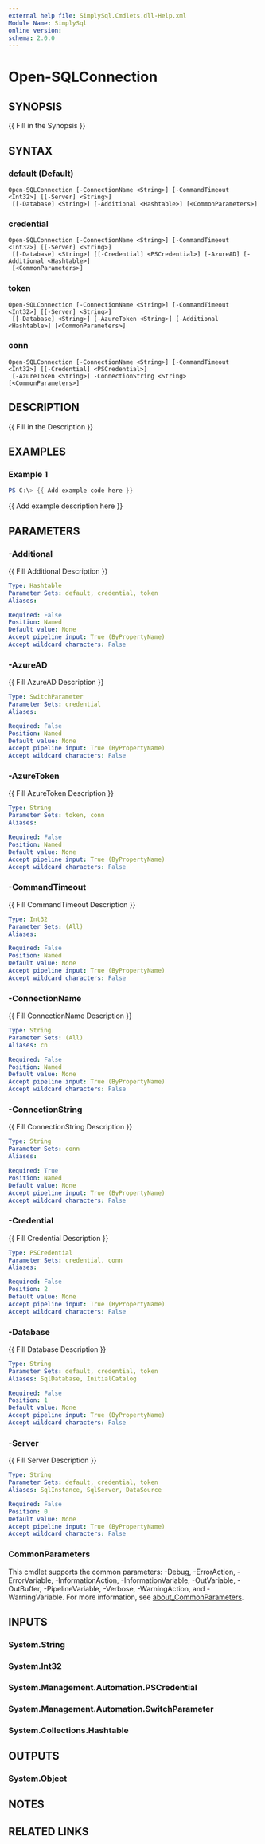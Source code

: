 ```yaml
---
external help file: SimplySql.Cmdlets.dll-Help.xml
Module Name: SimplySql
online version:
schema: 2.0.0
---
```


# Open-SQLConnection

## SYNOPSIS
{{ Fill in the Synopsis }}

## SYNTAX

### default (Default)
```
Open-SQLConnection [-ConnectionName <String>] [-CommandTimeout <Int32>] [[-Server] <String>]
 [[-Database] <String>] [-Additional <Hashtable>] [<CommonParameters>]
```

### credential
```
Open-SQLConnection [-ConnectionName <String>] [-CommandTimeout <Int32>] [[-Server] <String>]
 [[-Database] <String>] [[-Credential] <PSCredential>] [-AzureAD] [-Additional <Hashtable>]
 [<CommonParameters>]
```

### token
```
Open-SQLConnection [-ConnectionName <String>] [-CommandTimeout <Int32>] [[-Server] <String>]
 [[-Database] <String>] [-AzureToken <String>] [-Additional <Hashtable>] [<CommonParameters>]
```

### conn
```
Open-SQLConnection [-ConnectionName <String>] [-CommandTimeout <Int32>] [[-Credential] <PSCredential>]
 [-AzureToken <String>] -ConnectionString <String> [<CommonParameters>]
```

## DESCRIPTION
{{ Fill in the Description }}

## EXAMPLES

### Example 1
```powershell
PS C:\> {{ Add example code here }}
```

{{ Add example description here }}

## PARAMETERS

### -Additional
{{ Fill Additional Description }}

```yaml
Type: Hashtable
Parameter Sets: default, credential, token
Aliases:

Required: False
Position: Named
Default value: None
Accept pipeline input: True (ByPropertyName)
Accept wildcard characters: False
```

### -AzureAD
{{ Fill AzureAD Description }}

```yaml
Type: SwitchParameter
Parameter Sets: credential
Aliases:

Required: False
Position: Named
Default value: None
Accept pipeline input: True (ByPropertyName)
Accept wildcard characters: False
```

### -AzureToken
{{ Fill AzureToken Description }}

```yaml
Type: String
Parameter Sets: token, conn
Aliases:

Required: False
Position: Named
Default value: None
Accept pipeline input: True (ByPropertyName)
Accept wildcard characters: False
```

### -CommandTimeout
{{ Fill CommandTimeout Description }}

```yaml
Type: Int32
Parameter Sets: (All)
Aliases:

Required: False
Position: Named
Default value: None
Accept pipeline input: True (ByPropertyName)
Accept wildcard characters: False
```

### -ConnectionName
{{ Fill ConnectionName Description }}

```yaml
Type: String
Parameter Sets: (All)
Aliases: cn

Required: False
Position: Named
Default value: None
Accept pipeline input: True (ByPropertyName)
Accept wildcard characters: False
```

### -ConnectionString
{{ Fill ConnectionString Description }}

```yaml
Type: String
Parameter Sets: conn
Aliases:

Required: True
Position: Named
Default value: None
Accept pipeline input: True (ByPropertyName)
Accept wildcard characters: False
```

### -Credential
{{ Fill Credential Description }}

```yaml
Type: PSCredential
Parameter Sets: credential, conn
Aliases:

Required: False
Position: 2
Default value: None
Accept pipeline input: True (ByPropertyName)
Accept wildcard characters: False
```

### -Database
{{ Fill Database Description }}

```yaml
Type: String
Parameter Sets: default, credential, token
Aliases: SqlDatabase, InitialCatalog

Required: False
Position: 1
Default value: None
Accept pipeline input: True (ByPropertyName)
Accept wildcard characters: False
```

### -Server
{{ Fill Server Description }}

```yaml
Type: String
Parameter Sets: default, credential, token
Aliases: SqlInstance, SqlServer, DataSource

Required: False
Position: 0
Default value: None
Accept pipeline input: True (ByPropertyName)
Accept wildcard characters: False
```

### CommonParameters
This cmdlet supports the common parameters: -Debug, -ErrorAction, -ErrorVariable, -InformationAction, -InformationVariable, -OutVariable, -OutBuffer, -PipelineVariable, -Verbose, -WarningAction, and -WarningVariable. For more information, see [about_CommonParameters](http://go.microsoft.com/fwlink/?LinkID=113216).

## INPUTS

### System.String

### System.Int32

### System.Management.Automation.PSCredential

### System.Management.Automation.SwitchParameter

### System.Collections.Hashtable

## OUTPUTS

### System.Object
## NOTES

## RELATED LINKS
